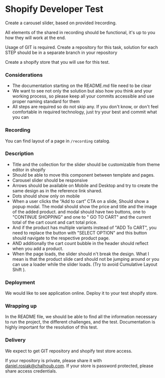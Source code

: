# Shopify Developer Test

Create a carousel slider, based on provided lrecording.

All elements of the shared in recording should be functional, it's up to you how they will work at the end.

Usage of GIT is required. Create a repository for this task, solution for each STEP should be in a separate branch in your repository 

Create a shopify store that you will use for this test.

### Considerations

- The documentation starting on the README.md file need to be clear
- We want to see not only the solution but also how you think and your working process, so please keep all your commits accessible and use proper naming standard for them
- All steps are required so do not skip any. If you don't know, or don't feel comfortable in required technology, just try your best and commit what you can

### Recording

You can find layout of a page in `/recording` catalog. 

### Description

- Title and the collection for the slider should be customizable from theme editor in shopify
- Should be able to move this component between template and pages.
- Carousel slider should be responsive
- Arrows should be available on Mobile and Desktop and try to create the same design as in the reference link shared.
- Dots should show only on mobile
- When a user clicks the “Add to cart” CTA on a slide, Should show a popup modal. The modal should show the price and title and the image of the added product. and modal should have two buttons, one to "CONTINUE SHOPPING" and one to " GO TO CART" and the current total of the cart count and cart total price.
- And if the product has multiple variants instead of "ADD To CART", you need to replace the button with "SELECT OPTION" and this button should navigate to the respective product page.
- AND additionally the cart count bubble in the header should reflect when you add a product.
- When the page loads, the slider should n't break the design. What I mean is that the product slide card should not be jumping around or you can use a loader while the slider loads. (Try to avoid Cumulative Layout Shift ).

### Deployment

We would like to see application online. Deploy it to your test shopify store.

### Wrapping up

In the README file, we should be able to find all the information necessary to run the project, the different challenges, and the test. Documentation is highly important for the resolution of this test.

### Delivery

We expect to get GIT repository and shopify test store access.

If your repository is private, please share it with daniel.rosiak@chalhoub.com.
If your store is password protected, please share access credentials.
